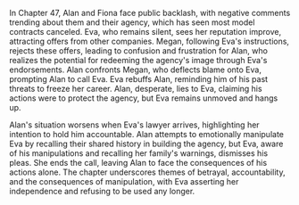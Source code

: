 In Chapter 47, Alan and Fiona face public backlash, with negative comments trending about them and their agency, which has seen most model contracts canceled. Eva, who remains silent, sees her reputation improve, attracting offers from other companies. Megan, following Eva's instructions, rejects these offers, leading to confusion and frustration for Alan, who realizes the potential for redeeming the agency's image through Eva's endorsements. Alan confronts Megan, who deflects blame onto Eva, prompting Alan to call Eva. Eva rebuffs Alan, reminding him of his past threats to freeze her career. Alan, desperate, lies to Eva, claiming his actions were to protect the agency, but Eva remains unmoved and hangs up.

Alan's situation worsens when Eva's lawyer arrives, highlighting her intention to hold him accountable. Alan attempts to emotionally manipulate Eva by recalling their shared history in building the agency, but Eva, aware of his manipulations and recalling her family's warnings, dismisses his pleas. She ends the call, leaving Alan to face the consequences of his actions alone. The chapter underscores themes of betrayal, accountability, and the consequences of manipulation, with Eva asserting her independence and refusing to be used any longer.